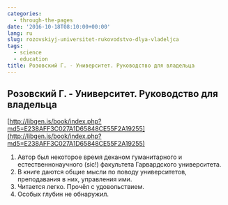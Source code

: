 ```yaml
---
categories:
  - through-the-pages
date: '2016-10-18T08:10:00+00:00'
lang: ru
slug: rozovskiyj-universitet-rukovodstvo-dlya-vladeljca
tags:
  - science
  - education
title: Розовский Г. - Университет. Руководство для владельца
---
```


## Розовский Г. - Университет. Руководство для владельца

[http://libgen.is/book/index.php?md5=E238AFF3C027A1D65848CE55F2A19255](http://libgen.is/book/index.php?md5=E238AFF3C027A1D65848CE55F2A19255)  

<!--more-->

1.  Автор был некоторое время деканом гуманитарного и естественнонаучного (sic!) факультета Гарвардского университета.
2.  В книге даются общие мысли по поводу университетов, преподавания в них, управления ими.
3.  Читается легко. Прочёл с удовольствием.
4.  Особых глубин не обнаружил.
